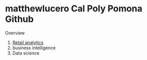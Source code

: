 # matthewlucero Cal Poly Pomona Github
Overview

1. [Retail analytics](https://linkmehere.com) 
2. business intelligence
3. Data science

